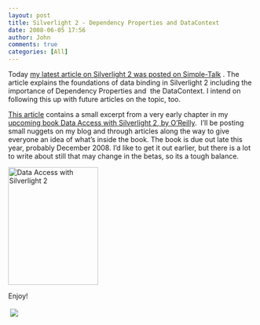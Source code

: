 ```yaml
---
layout: post
title: Silverlight 2 - Dependency Properties and DataContext
date: 2008-06-05 17:56
author: John
comments: true
categories: [All]
---
```

<p></p>  <p>Today <a href="http://www.simple-talk.com/dotnet/.net-framework/data-and-silverlight-2-data-binding/">my latest article on Silverlight 2 was posted on Simple-Talk</a> . The article explains the foundations of data binding in Silverlight 2 including the importance of Dependency Properties and&#160; the DataContext. I intend on following this up with future articles on the topic, too.</p>  <p><a href="http://www.simple-talk.com/dotnet/.net-framework/data-and-silverlight-2-data-binding/">This article</a> contains a small excerpt from a very early chapter in my <a href="/all/silverlight-2-book-cover-mock-up/">upcoming book Data Access with Silverlight 2, by O’Reilly</a>.&#160; I’ll be posting small nuggets on my blog and through articles along the way to give everyone an idea of what’s inside the book. The book is due out late this year, probably December 2008. I’d like to get it out earlier, but there is a lot to write about still that may change in the betas, so its a tough balance.</p>  <p><img height="240" alt="Data Access with Silverlight 2" src="http://images.johnpapa.net/wp-content/uploads/files/media/image/WindowsLiveWriter/Silverlight2BookCoverMockUp_D252/book2_thumb.png" width="183" border="0" /></p>  <p>Enjoy!</p><div class="wlWriterHeaderFooter" style="text-align:left; margin:0px; padding:4px 4px 4px 4px;"><a href="http://www.dotnetkicks.com/kick/?url=/all/silverlight-2-dependency-properties-and-datacontext/"><img src="http://www.dotnetkicks.com/Services/Images/KickItImageGenerator.ashx?url=/all/silverlight-2-dependency-properties-and-datacontext/&amp;bgcolor=0080C0&amp;fgcolor=FFFFFF&amp;border=000000&amp;cbgcolor=D4E1ED&amp;cfgcolor=000000" border="0/"></a></div><div class="wlWriterHeaderFooter" style="text-align:left; margin:0px; padding:4px 4px 4px 4px;"><script type="text/javascript">var dzone_url = '/all/silverlight-2-dependency-properties-and-datacontext/';</script><script type="text/javascript">var dzone_title = 'Silverlight 2 - Dependency Properties and DataContext';</script><script type="text/javascript">var dzone_blurb = 'Silverlight 2 - Dependency Properties and DataContext';</script><script type="text/javascript">var dzone_style = '1';</script><script language="javascript" src="http://widgets.dzone.com/widgets/zoneit.js"></script> </div>

